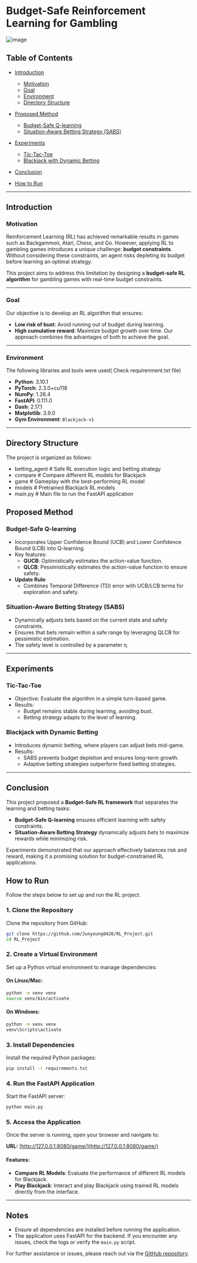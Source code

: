 # Budget-Safe Reinforcement Learning for Gambling
![image](https://github.com/user-attachments/assets/96de336e-53cd-4298-a744-d429dc4c2c02)

## Table of Contents
- [Introduction](#introduction)
  - [Motivation](#motivation)
  - [Goal](#goal)
  - [Environment](#environment)
  - [Directory Structure](#directory-structure)
  
- [Proposed Method](#proposed-method)
  - [Budget-Safe Q-learning](#budget-safe-q-learning)
  - [Situation-Aware Betting Strategy (SABS)](#situation-aware-betting-strategy-sabs)
- [Experiments](#experiments)
  - [Tic-Tac-Toe](#tic-tac-toe)
  - [Blackjack with Dynamic Betting](#blackjack-with-dynamic-betting)
- [Conclusion](#conclusion)
- [How to Run](#how-to-run)

---

## Introduction

### Motivation
Reinforcement Learning (RL) has achieved remarkable results in games such as Backgammon, Atari, Chess, and Go. However, applying RL to gambling games introduces a unique challenge: **budget constraints**. Without considering these constraints, an agent risks depleting its budget before learning an optimal strategy. 

This project aims to address this limitation by designing a **budget-safe RL algorithm** for gambling games with real-time budget constraints.

---

### Goal
Our objective is to develop an RL algorithm that ensures:
- **Low risk of bust**: Avoid running out of budget during learning.
- **High cumulative reward**: Maximize budget growth over time.
Our approach combines the advantages of both to achieve the goal.
---

### Environment

The following libraries and tools were used( Check requirenment.txt file)
- **Python**: 3.10.1
- **PyTorch**: 2.3.0+cu118
- **NumPy**: 1.26.4
- **FastAPI**: 0.111.0
- **Dash**: 2.17.1
- **Matplotlib**: 3.9.0
- **Gym Environment**: `Blackjack-v1`
---

## Directory Structure
The project is organized as follows:

- betting_agent       # Safe RL execution logic and betting strategy
- compare             # Compare different RL models for Blackjack
-  game                # Gameplay with the best-performing RL model
-  models              # Pretrained Blackjack RL models
-  main.py              # Main file to run the FastAPI application


## Proposed Method

### Budget-Safe Q-learning
- Incorporates Upper Confidence Bound (UCB) and Lower Confidence Bound (LCB) into Q-learning.
- Key features:
  - **QUCB**: Optimistically estimates the action-value function.
  - **QLCB**: Pessimistically estimates the action-value function to ensure safety.
- **Update Rule**:
  - Combines Temporal Difference (TD) error with UCB/LCB terms for exploration and safety.

### Situation-Aware Betting Strategy (SABS)
- Dynamically adjusts bets based on the current state and safety constraints.
- Ensures that bets remain within a safe range by leveraging QLCB for pessimistic estimation.
- The safety level is controlled by a parameter η.

---

## Experiments

### Tic-Tac-Toe
- Objective: Evaluate the algorithm in a simple turn-based game.
- Results:
  - Budget remains stable during learning, avoiding bust.
  - Betting strategy adapts to the level of learning.

### Blackjack with Dynamic Betting
- Introduces dynamic betting, where players can adjust bets mid-game.
- Results:
  - SABS prevents budget depletion and ensures long-term growth.
  - Adaptive betting strategies outperform fixed betting strategies.

---

## Conclusion
This project proposed a **Budget-Safe RL framework** that separates the learning and betting tasks:
- **Budget-Safe Q-learning** ensures efficient learning with safety constraints.
- **Situation-Aware Betting Strategy** dynamically adjusts bets to maximize rewards while minimizing risk.

Experiments demonstrated that our approach effectively balances risk and reward, making it a promising solution for budget-constrained RL applications.

## How to Run 

Follow the steps below to set up and run the RL project.

### 1. Clone the Repository
Clone the repository from GitHub:
```bash
git clone https://github.com/Junyoung0426/RL_Project.git
cd RL_Project
```

### 2. Create a Virtual Environment
Set up a Python virtual environment to manage dependencies:

#### On Linux/Mac:
```bash
python -m venv venv
source venv/bin/activate
```

#### On Windows:
```bash
python -m venv venv
venv\Scripts\activate
```

### 3. Install Dependencies
Install the required Python packages:
```bash
pip install -r requirements.txt
```

### 4. Run the FastAPI Application
Start the FastAPI server:
```bash
python main.py
```

### 5. Access the Application
Once the server is running, open your browser and navigate to:

**URL:** [http://127.0.0.1:8080/game/](http://127.0.0.1:8080/game/)

#### Features:
- **Compare RL Models**: Evaluate the performance of different RL models for Blackjack.
- **Play Blackjack**: Interact and play Blackjack using trained RL models directly from the interface.

---

## Notes
- Ensure all dependencies are installed before running the application.
- The application uses FastAPI for the backend. If you encounter any issues, check the logs or verify the `main.py` script.

For further assistance or issues, please reach out via the [GitHub repository](https://github.com/Junyoung0426/RL_Project/issues).

